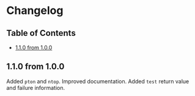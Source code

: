 # Changelog

## Table of Contents

- [1.1.0 from 1.0.0](#110-from-100)

## 1.1.0 from 1.0.0

Added `pton` and `ntop`. Improved documentation. Added `test` return value and failure information.
